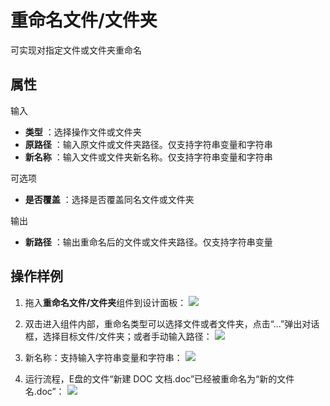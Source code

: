 # 重命名文件/文件夹

可实现对指定文件或文件夹重命名

## 属性

输入

- **类型** ：选择操作文件或文件夹
- **原路径** ：输入原文件或文件夹路径。仅支持字符串变量和字符串
- **新名称** ：输入文件或文件夹新名称。仅支持字符串变量和字符串

可选项

- **是否覆盖** ：选择是否覆盖同名文件或文件夹

输出

- **新路径** ：输出重命名后的文件或文件夹路径。仅支持字符串变量
## 操作样例
1. 拖入**重命名文件/文件夹**组件到设计面板：
![](https://docimages.blob.core.chinacloudapi.cn/images/Activities/renameFile-1.png)

2. 双击进入组件内部，重命名类型可以选择文件或者文件夹，点击“...”弹出对话框，选择目标文件/文件夹；或者手动输入路径：
![](https://docimages.blob.core.chinacloudapi.cn/images/Activities/renameFile-2.png)

3. 新名称：支持输入字符串变量和字符串：
![](https://docimages.blob.core.chinacloudapi.cn/images/Activities/renameFile-3.png)

4. 运行流程，E盘的文件“新建 DOC 文档.doc”已经被重命名为“新的文件名.doc”：
![](https://docimages.blob.core.chinacloudapi.cn/images/Activities/renameFile-4.png)